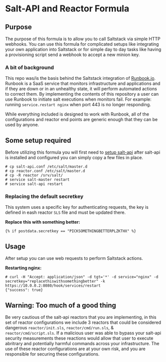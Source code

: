 Salt-API and Reactor Formula
===================

## Purpose

The purpose of this formula is to allow you to call Saltstack via simple HTTP webhooks. You can use this formula for complicated setups like integrating your own application into Saltstack or for simple day to day tasks like having a provisioning script send a webhook to accept a new minion key. 

### A bit of background

This repo was/is the basis behind the Saltstack integration of [Runbook.io](https://runbook.io). Runbook is a SaaS service that monitors infrastructure and applications and if they are down or in an unhealthy state, it will perform automated actions to correct them. By implementing the contents of this repository a user can use Runbook to initiate salt executions when monitors fail. For example: running `service.restart nginx` when port 443 is no longer responding.

While everything included is designed to work with Runbook, all of the configurations and reactor end points are generic enough that they can be used by anyone.

## Some setup required

Before utilizing this formula you will first need to [setup salt-api](http://bencane.com/2014/07/17/integrating-saltstack-with-other-services-via-salt-api/) after salt-api is installed and configured you can simply copy a few files in place.

    # cp salt-api.conf /etc/salt/master.d
    # cp reactor.conf /etc/salt/master.d
    # cp -R reactor /srv/salt/
    # service salt-master restart
    # service salt-api restart

### Replacing the default secretkey

This system uses a specific key for authenticating requests, the key is defined in eash reactor `SLS` file and must be updated there.

**Replace this with something better:**

    {% if postdata.secretkey == "PICKSOMETHINGBETTERPLZKTHX" %}

## Usage

After setup you can use web requests to perform Saltstack actions.

**Restarting nginx:**

    # curl -H "Accept: application/json" -d tgt='*' -d service="nginx" -d secretkey="replacethiswithsomethingbetter" -k https://10.0.0.2:8080/hook/services/restart
    {"success": true}


## Warning: Too much of a good thing

Be very cautious of the salt-api reactors that you are implementing, in this set of reactor configurations we include 3 reactors that could be considered dangerous `reactor/init.sls`, `reactor/cmd/run.sls`, & `reactor/cmd/script.sls`. If a malicious user was able to bypass your salt-api security measurements these reactions would allow that user to execute abritrary and potentially harmful commands across your infrastructure. The use of these reactor configurations are at your own risk, and you are responsible for securing these configurations.
